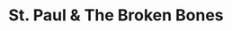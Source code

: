 ---
title: "St. Paul & The Broken Bones"
summary: "An American soul band from Birmingham, Alabama formed in 2011 by and as a duo, later expanding into a larger group."
image: "st-paul-the-broken-bones.jpg"
apple_music_artist_url: "https://music.apple.com/gb/artist/st-paul-the-broken-bones/795004362"
wikipedia_url: "none"
---